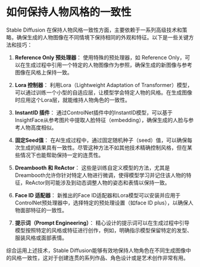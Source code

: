 # 如何保持人物风格的一致性
Stable Diffusion 在保持人物风格一致性方面，主要依赖于一系列高级技术和策略，确保生成的人物图像在不同情境下保持相同的外观和特征。以下是一些关键方法和技巧：

1. **Reference Only 预处理器**：
   使用特殊的预处理器，如 Reference Only，可以在生成过程中引用一个特定的人物图像作为参照，确保生成的新图像与参考图像在风格上保持一致。

2. **Lora 控制器**：
   利用Lora（Lightweight Adaptation of Transformer）模型，可以通过训练一个小型的自适应层，让模型学会特定人物的风格。在生成图像时应用这个Lora层，就能维持人物角色的一致性。

3. **InstantID 插件**：
   通过ControlNet插件中的InstantID模型，可以基于InsightFace从参考图片中提取人脸特征（embedding），确保生成的人脸与参考人物高度相似。

4. **固定Seed值**：
   在AI生成过程中，通过固定随机种子（seed）值，可以确保每次生成的结果具有一致性。尽管这种方法不如其他技术精确控制风格，但在某些情况下也能帮助保持一定的连贯性。

5. **Dreambooth 和 ReActor**：
   这些是训练自定义模型的方法，尤其是Dreambooth允许你针对特定人物进行微调，使得模型学习并记住该人物的特征，ReActor则可能涉及到动态调整人物的姿态和表情以保持一致。

6. **Face ID 适配器**：
   新推出的Face ID适配器和Lora模型可以安装并应用于ControlNet预处理器中，选择特定的预处理设置（如face ID plus），以确保人物面部特征的一致性。

7. **提示词（Prompt Engineering）**：
   精心设计的提示词可以在生成过程中引导模型按照特定的风格或特征进行创作，例如，明确指示模型保留特定的发型、服装风格或面部表情。

综合运用上述技术，Stable Diffusion能够有效地保持人物角色在不同生成图像中的风格一致性，这对于创建连贯的系列作品、角色设计或是艺术创作非常有用。